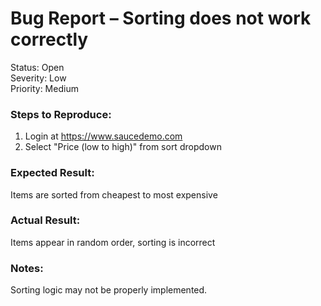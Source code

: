 # Bug Report – Sorting does not work correctly

Status: Open  
Severity: Low  
Priority: Medium  

### Steps to Reproduce:
1. Login at https://www.saucedemo.com  
2. Select "Price (low to high)" from sort dropdown

### Expected Result:
Items are sorted from cheapest to most expensive

### Actual Result:
Items appear in random order, sorting is incorrect

### Notes:
Sorting logic may not be properly implemented.
